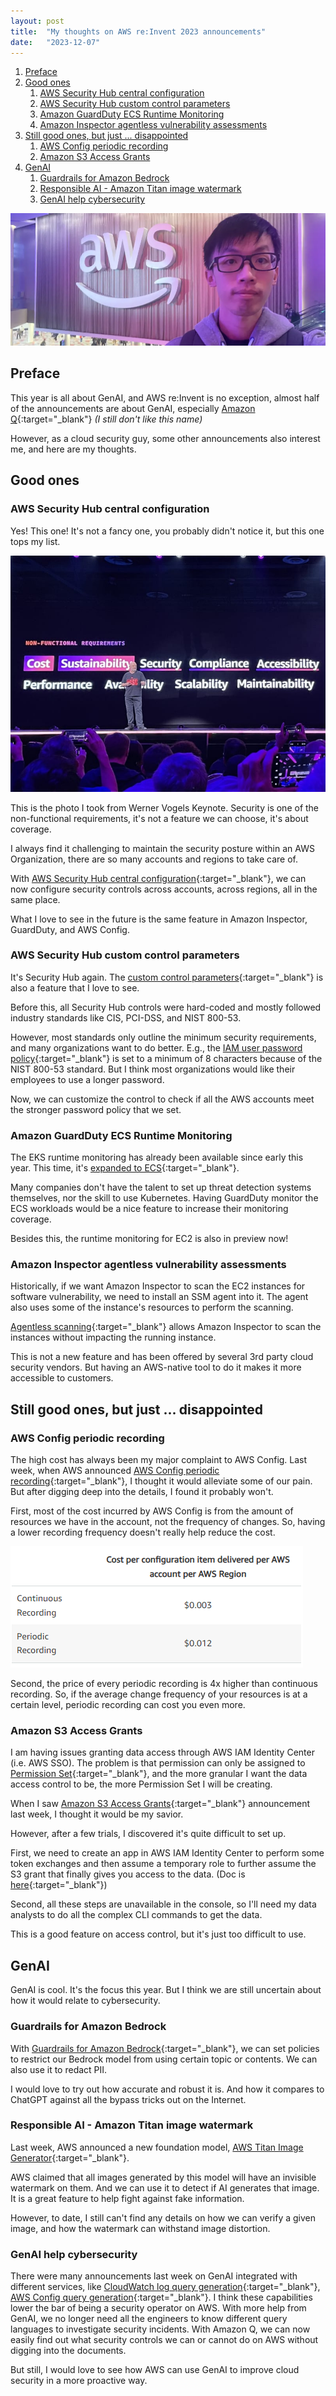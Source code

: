 ```yaml
---
layout: post
title:  "My thoughts on AWS re:Invent 2023 announcements"
date:   "2023-12-07"
---
```


1. [Preface](#preface)
1. [Good ones](#good-ones)
   1. [AWS Security Hub central configuration](#aws-security-hub-central-configuration)
   1. [AWS Security Hub custom control parameters](#aws-security-hub-custom-control-parameters)
   1. [Amazon GuardDuty ECS Runtime Monitoring](#amazon-guardduty-ecs-runtime-monitoring)
   1. [Amazon Inspector agentless vulnerability assessments](#amazon-inspector-agentless-vulnerability-assessments)
1. [Still good ones, but just ... disappointed](#still-good-ones-but-just--disappointed)
   1. [AWS Config periodic recording](#aws-config-periodic-recording)
   1. [Amazon S3 Access Grants](#amazon-s3-access-grants)
1. [GenAI](#genai)
   1. [Guardrails for Amazon Bedrock](#guardrails-for-amazon-bedrock)
   1. [Responsible AI - Amazon Titan image watermark](#responsible-ai---amazon-titan-image-watermark)
   1. [GenAI help cybersecurity](#genai-help-cybersecurity)

![Cover Photo](/assets/images/4f85ce7b-f188-4bbf-a274-69a75d35619a.webp)

## Preface

This year is all about GenAI, and AWS re:Invent is no exception, almost half of the announcements are about GenAI, especially [Amazon Q](https://aws.amazon.com/blogs/aws/introducing-amazon-q-a-new-generative-ai-powered-assistant-preview/){:target="_blank"} _(I still don't like this name)_

However, as a cloud security guy, some other announcements also interest me, and here are my thoughts.

## Good ones

### AWS Security Hub central configuration

Yes! This one! It's not a fancy one, you probably didn't notice it, but this one tops my list.

![Werner Vogels Keynote - Non-functional Requirements](/assets/images/e237ddba-323a-45e3-820d-5f6f70345e66.jpg)

This is the photo I took from Werner Vogels Keynote. Security is one of the non-functional requirements, it's not a feature we can choose, it's about coverage.

I always find it challenging to maintain the security posture within an AWS Organization, there are so many accounts and regions to take care of.

With [AWS Security Hub central configuration](https://aws.amazon.com/blogs/security/introducing-new-central-configuration-capabilities-in-aws-security-hub/){:target="_blank"}, we can now configure security controls across accounts, across regions, all in the same place.

What I love to see in the future is the same feature in Amazon Inspector, GuardDuty, and AWS Config.

### AWS Security Hub custom control parameters

It's Security Hub again. The [custom control parameters](https://aws.amazon.com/about-aws/whats-new/2023/11/customize-security-controls-aws-security-hub/){:target="_blank"} is also a feature that I love to see.

Before this, all Security Hub controls were hard-coded and mostly followed industry standards like CIS, PCI-DSS, and NIST 800-53. 

However, most standards only outline the minimum security requirements, and many organizations want to do better. E.g., the [IAM user password policy](https://docs.aws.amazon.com/securityhub/latest/userguide/iam-controls.html#iam-7){:target="_blank"} is set to a minimum of 8 characters because of the NIST 800-53 standard. But I think most organizations would like their employees to use a longer password.

Now, we can customize the control to check if all the AWS accounts meet the stronger password policy that we set.

### Amazon GuardDuty ECS Runtime Monitoring

The EKS runtime monitoring has already been available since early this year. This time, it's [expanded to ECS](https://aws.amazon.com/blogs/aws/introducing-amazon-guardduty-ecs-runtime-monitoring-including-aws-fargate/){:target="_blank"}.

Many companies don't have the talent to set up threat detection systems themselves, nor the skill to use Kubernetes. Having GuardDuty monitor the ECS workloads would be a nice feature to increase their monitoring coverage.

Besides this, the runtime monitoring for EC2 is also in preview now!

### Amazon Inspector agentless vulnerability assessments

Historically, if we want Amazon Inspector to scan the EC2 instances for software vulnerability, we need to install an SSM agent into it. The agent also uses some of the instance's resources to perform the scanning.

[Agentless scanning](https://aws.amazon.com/about-aws/whats-new/2023/11/amazon-inspector-agentless-assessments-ec2-preview/){:target="_blank"} allows Amazon Inspector to scan the instances without impacting the running instance.

This is not a new feature and has been offered by several 3rd party cloud security vendors. But having an AWS-native tool to do it makes it more accessible to customers.

## Still good ones, but just ... disappointed

### AWS Config periodic recording

The high cost has always been my major complaint to AWS Config. Last week, when AWS announced [AWS Config periodic recording](https://aws.amazon.com/about-aws/whats-new/2023/11/aws-config-periodic-recording/){:target="_blank"}, I thought it would alleviate some of our pain. But after digging deep into the details, I found it probably won't.

First, most of the cost incurred by AWS Config is from the amount of resources we have in the account, not the frequency of changes. So, having a lower recording frequency doesn't really help reduce the cost.


![AWS Config recording price](/assets/images/07469ab4-e76a-4fec-9f4c-b7f8cf299268.png)

Second, the price of every periodic recording is 4x higher than continuous recording. So, if the average change frequency of your resources is at a certain level, periodic recording can cost you even more.

### Amazon S3 Access Grants

I am having issues granting data access through AWS IAM Identity Center (i.e. AWS SSO). The problem is that permission can only be assigned to [Permission Set](https://docs.aws.amazon.com/singlesignon/latest/userguide/permissionsetsconcept.html){:target="_blank"}, and the more granular I want the data access control to be, the more Permission Set I will be creating.

When I saw [Amazon S3 Access Grants](https://aws.amazon.com/blogs/storage/scaling-data-access-with-amazon-s3-access-grants/){:target="_blank"} announcement last week, I thought it would be my savior.

However, after a few trials, I discovered it's quite difficult to set up.

First, we need to create an app in AWS IAM Identity Center to perform some token exchanges and then assume a temporary role to further assume the S3 grant that finally gives you access to the data. (Doc is [here](https://docs.aws.amazon.com/AmazonS3/latest/userguide/access-grants-directory-ids.html){:target="_blank"})

Second, all these steps are unavailable in the console, so I'll need my data analysts to do all the complex CLI commands to get the data.

This is a good feature on access control, but it's just too difficult to use.

## GenAI

GenAI is cool. It's the focus this year. But I think we are still uncertain about how it would relate to cybersecurity.

### Guardrails for Amazon Bedrock

With [Guardrails for Amazon Bedrock](https://aws.amazon.com/blogs/aws/guardrails-for-amazon-bedrock-helps-implement-safeguards-customized-to-your-use-cases-and-responsible-ai-policies-preview/){:target="_blank"}, we can set policies to restrict our Bedrock model from using certain topic or contents. We can also use it to redact PII.

I would love to try out how accurate and robust it is. And how it compares to ChatGPT against all the bypass tricks out on the Internet.

### Responsible AI - Amazon Titan image watermark

Last week, AWS announced a new foundation model, [AWS Titan Image Generator](https://aws.amazon.com/blogs/aws/amazon-titan-image-generator-multimodal-embeddings-and-text-models-are-now-available-in-amazon-bedrock/){:target="_blank"}.

AWS claimed that all images generated by this model will have an invisible watermark on them. And we can use it to detect if AI generates that image. It is a great feature to help fight against fake information.

However, to date, I still can't find any details on how we can verify a given image, and how the watermark can withstand image distortion.

### GenAI help cybersecurity

There were many announcements last week on GenAI integrated with different services, like [CloudWatch log query generation](https://aws.amazon.com/about-aws/whats-new/2023/11/amazon-cloudwatch-ai-powered-natural-language-query-generation-preview/){:target="_blank"}, [AWS Config query generation](https://aws.amazon.com/about-aws/whats-new/2023/11/aws-config-generative-ai-powered-natural-language-querying-preview/){:target="_blank"}. I think these capabilities lower the bar of being a security operator on AWS. With more help from GenAI, we no longer need all the engineers to know different query languages to investigate security incidents. With Amazon Q, we can now easily find out what security controls we can or cannot do on AWS without digging into the documents.

But still, I would love to see how AWS can use GenAI to improve cloud security in a more proactive way.
